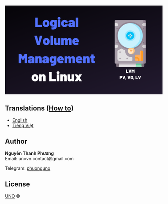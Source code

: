 <p align="center">
    <br/>
    <a href="https://github.com/phuonguno98/Logical-Volume-Management">	
        <img src="./img/lvm.webp" alt="Logical Volume Management">
    </a>
</p>


## Translations ([How to](translations/how-to.md))

* [English](translations/lvm-en.md)
* [Tiếng Việt](translations/lvm-vi.md)


## Author
<div><b>Nguyễn Thanh Phương</b></div>
Email: unovn.contact@gmail.com


Telegram: [phuonguno](https://t.me/phuonguno)


## License

[UNO](LICENSE.md) &copy;
